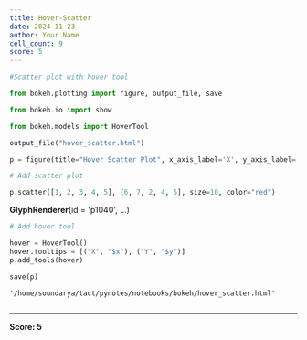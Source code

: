 ```yaml
---
title: Hover-Scatter
date: 2024-11-23
author: Your Name
cell_count: 9
score: 5
---
```


```python
#Scatter plot with hover tool
```


```python
from bokeh.plotting import figure, output_file, save

```


```python
from bokeh.io import show

```


```python
from bokeh.models import HoverTool

output_file("hover_scatter.html")

p = figure(title="Hover Scatter Plot", x_axis_label='X', y_axis_label='Y')


```


```python
# Add scatter plot

```


```python
p.scatter([1, 2, 3, 4, 5], [6, 7, 2, 4, 5], size=10, color="red")

```




<div style="display: table;"><div style="display: table-row;"><div style="display: table-cell;"><b title="bokeh.models.renderers.glyph_renderer.GlyphRenderer">GlyphRenderer</b>(</div><div style="display: table-cell;">id&nbsp;=&nbsp;'p1040', <span id="p1044" style="cursor: pointer;">&hellip;)</span></div></div><div class="p1043" style="display: none;"><div style="display: table-cell;"></div><div style="display: table-cell;">context_menu&nbsp;=&nbsp;None,</div></div><div class="p1043" style="display: none;"><div style="display: table-cell;"></div><div style="display: table-cell;">coordinates&nbsp;=&nbsp;None,</div></div><div class="p1043" style="display: none;"><div style="display: table-cell;"></div><div style="display: table-cell;">data_source&nbsp;=&nbsp;ColumnDataSource(id='p1034', ...),</div></div><div class="p1043" style="display: none;"><div style="display: table-cell;"></div><div style="display: table-cell;">glyph&nbsp;=&nbsp;Scatter(id='p1037', ...),</div></div><div class="p1043" style="display: none;"><div style="display: table-cell;"></div><div style="display: table-cell;">group&nbsp;=&nbsp;None,</div></div><div class="p1043" style="display: none;"><div style="display: table-cell;"></div><div style="display: table-cell;">hover_glyph&nbsp;=&nbsp;None,</div></div><div class="p1043" style="display: none;"><div style="display: table-cell;"></div><div style="display: table-cell;">js_event_callbacks&nbsp;=&nbsp;{},</div></div><div class="p1043" style="display: none;"><div style="display: table-cell;"></div><div style="display: table-cell;">js_property_callbacks&nbsp;=&nbsp;{},</div></div><div class="p1043" style="display: none;"><div style="display: table-cell;"></div><div style="display: table-cell;">level&nbsp;=&nbsp;'glyph',</div></div><div class="p1043" style="display: none;"><div style="display: table-cell;"></div><div style="display: table-cell;">muted&nbsp;=&nbsp;False,</div></div><div class="p1043" style="display: none;"><div style="display: table-cell;"></div><div style="display: table-cell;">muted_glyph&nbsp;=&nbsp;Scatter(id='p1039', ...),</div></div><div class="p1043" style="display: none;"><div style="display: table-cell;"></div><div style="display: table-cell;">name&nbsp;=&nbsp;None,</div></div><div class="p1043" style="display: none;"><div style="display: table-cell;"></div><div style="display: table-cell;">nonselection_glyph&nbsp;=&nbsp;Scatter(id='p1038', ...),</div></div><div class="p1043" style="display: none;"><div style="display: table-cell;"></div><div style="display: table-cell;">propagate_hover&nbsp;=&nbsp;False,</div></div><div class="p1043" style="display: none;"><div style="display: table-cell;"></div><div style="display: table-cell;">selection_glyph&nbsp;=&nbsp;'auto',</div></div><div class="p1043" style="display: none;"><div style="display: table-cell;"></div><div style="display: table-cell;">subscribed_events&nbsp;=&nbsp;PropertyValueSet(),</div></div><div class="p1043" style="display: none;"><div style="display: table-cell;"></div><div style="display: table-cell;">syncable&nbsp;=&nbsp;True,</div></div><div class="p1043" style="display: none;"><div style="display: table-cell;"></div><div style="display: table-cell;">tags&nbsp;=&nbsp;[],</div></div><div class="p1043" style="display: none;"><div style="display: table-cell;"></div><div style="display: table-cell;">view&nbsp;=&nbsp;CDSView(id='p1041', ...),</div></div><div class="p1043" style="display: none;"><div style="display: table-cell;"></div><div style="display: table-cell;">visible&nbsp;=&nbsp;True,</div></div><div class="p1043" style="display: none;"><div style="display: table-cell;"></div><div style="display: table-cell;">x_range_name&nbsp;=&nbsp;'default',</div></div><div class="p1043" style="display: none;"><div style="display: table-cell;"></div><div style="display: table-cell;">y_range_name&nbsp;=&nbsp;'default')</div></div></div>
<script>
(function() {
  let expanded = false;
  const ellipsis = document.getElementById("p1044");
  ellipsis.addEventListener("click", function() {
    const rows = document.getElementsByClassName("p1043");
    for (let i = 0; i < rows.length; i++) {
      const el = rows[i];
      el.style.display = expanded ? "none" : "table-row";
    }
    ellipsis.innerHTML = expanded ? "&hellip;)" : "&lsaquo;&lsaquo;&lsaquo;";
    expanded = !expanded;
  });
})();
</script>





```python
# Add hover tool

```


```python
hover = HoverTool()
hover.tooltips = [("X", "$x"), ("Y", "$y")]
p.add_tools(hover)

save(p)

```




    '/home/soundarya/tact/pynotes/notebooks/bokeh/hover_scatter.html'




```python

```


---
**Score: 5**
